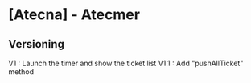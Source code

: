 # [Atecna] - Atecmer

## Versioning
V1 : Launch the timer and show the ticket list
V1.1 : Add "pushAllTicket" method